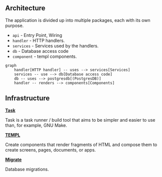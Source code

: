 ## Architecture


The application is divided up into multiple packages, each with its own purpose.


* `api` - Entry Point, Wiring
* `handler` - HTTP handlers.
* `services` - Services used by the handlers.
* `db` - Database access code
* `component` - templ components.




```mermaid
graph 
    handler[HTTP handler] -- uses --> services[Services]
    services -- use --> db[Database access code]
    db -- uses --> postgresdb[(PostgresDB)]
    handler -- renders --> components[Components]
```

## Infrastructure

**[Task](https://github.com/go-task/task)**

Task is a task runner / build tool that aims to be simpler and easier to use than, for example, GNU Make.


**[TEMPL](https://github.com/a-h/templ)**  

Create components that render fragments of HTML and compose them to create screens, pages, documents, or apps.

**[Migrate](https://github.com/golang-migrate/migrate)**

Database migrations.